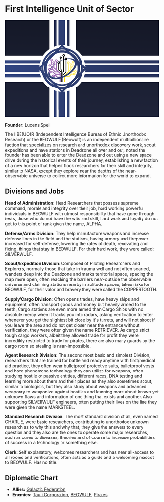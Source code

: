 # First Intelligence Unit of Sector

![beowulf flag](../../images/flags/beowulf.png)

**Founder**: Lucens Spei

The IIBE(UO)R (Independent Intelligence Bureau of Ethnic Unorthodox Research) or the BEOWULF (Beowulf) is an independent multibillionaire faction that specializes on research and unorthodox discovery work, scout expeditions and have stations in Deadzone all over and out, noted the founder has been able to enter the Deadzone and out using a new space drive during the historical events of their journey, establishing a new faction of a new horizon that helped flock researchers for their skill and integrity, similar to NASA, except they explore near the depths of the near-observable universe to collect more information for the world to expand.

## Divisions and Jobs

**Head of Administration**: Head Researchers that possess supreme command, morale and integrity over their job, hard working powerful individuals in BEOWULF with utmost responsibility that have gone through tests, those who do not have the wits and skill, hard work and loyalty do not get to this point of rank given the name, ALPHA.

**Defense/Arms Division**: They help manufacture weapons and increase defense lines in the field and the stations, having armory and firepower increased for self-defense, lowering the rates of death, renovating and fixing, things that stay in BEOWULF. For their hard work, they were called: SILVERWULF.

**Scout/Expedition Division**: Composed of Piloting Researchers and Explorers, normally those that take in trauma well and not often scarred, wanders deep into the Deadzone and marks territorial space, spacing the map more open, often reaching the barriers near-outside the observable universe and claiming stations nearby in solitude spaces, takes risks for BEOWULF, for their valor and bravery they were called the COPPERTOOTH.

**Supply/Cargo Division**: Often opens trades, have heavy ships and equipment, often transport goods and money but heavily armed to the teeth, Cargo stations are even more armed than Cargo Ships with no absolute mercy when it tracks you into radars, asking verification to enter whenever you get the slightest bit close by it's turrets, and will not shoot if you leave the area and do not get closer near the entrance without verification, they were often given the name RETRIEVER. As cargo strict tough cargo workers, albeit they allowed trade for profit they were incredibly restricted to trade for pirates, there are also many guards by the cargo room so stealing is near-impossible.

**Agent Research Division**: The second most basic and simplest Division, researchers that are trained for battle and ready anytime with first/medical aid practice, they often wear bulletproof protective suits, bulletproof vests and have phenomena technology they can utilize for weapons, often studying hostile or passive entities, different races, DNA testing and learning more about them and their places as they also sometimes scout, similar to biologists, but they also study about weapons and advanced weaponry to weaponize against hostiles and learning more about known yet unknown flaws and information of one thing that exists and another. Also supporting SILVERWULF engineers, often putting their lives on the line they were given the name MARKSTEEL.

**Standard Research Division**: The most standard division of all, even named CHARLIE, were basic researchers, contributing to unorthodox unknown research as to why this and why that, they give the answers to every question and they also are the ones to operate some major researches, such as cures to diseases, theories and of course to increase probabilities of success in a technology or something else.

**Clerk**: Self explanatory, welcomes researchers and has near all-access to all rooms and verifications, often acts as a guide and a welcoming mascot to BEOWULF. Has no title.

## Diplomatic Chart

- **Allies:** [Galactic Federation](federation)
- **Enemies:** [Tauri Corporation](../tauri), [BEOWULF](minor/beowulf), [Pirates](pirates)

